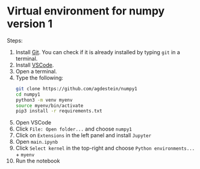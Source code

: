 # Virtual environment for numpy version 1

Steps:

1. Install [Git](https://git-scm.com/downloads). You can check if it is already installed by typing `git` in a terminal.
2. Install [VSCode](https://code.visualstudio.com/).
3. Open a terminal.
4. Type the following:
    ```sh
    git clone https://github.com/agdestein/numpy1
    cd numpy1
    python3 -m venv myenv
    source myenv/bin/activate
    pip3 install -r requirements.txt
    ```
5. Open VSCode
6. Click `File: Open folder...` and choose `numpy1`
7. Click on `Extensions` in the left panel and install `Jupyter`
8. Open `main.ipynb`
9. Click `Select kernel` in the top-right and choose `Python environments...` + `myenv`
10. Run the notebook

